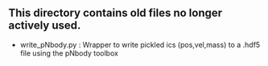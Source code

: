 ## This directory contains old files no longer actively used.

- write_pNbody.py : Wrapper to write pickled ics (pos,vel,mass) to a .hdf5 file using the pNbody toolbox
